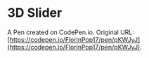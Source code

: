# 3D Slider

A Pen created on CodePen.io. Original URL: [https://codepen.io/FlorinPop17/pen/pKWJyJ](https://codepen.io/FlorinPop17/pen/pKWJyJ).


